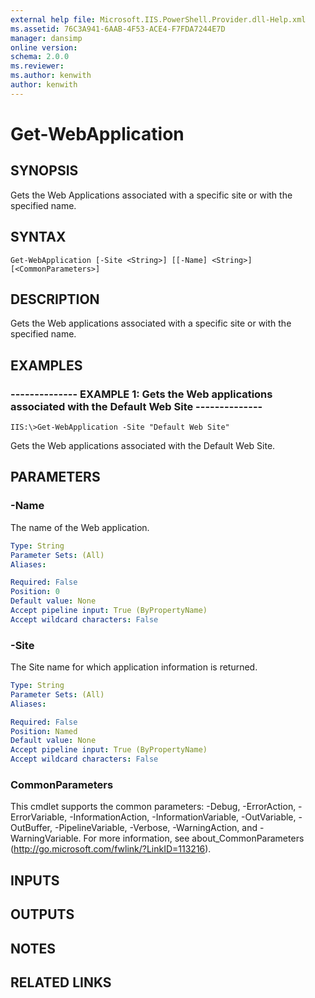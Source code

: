 ```yaml
---
external help file: Microsoft.IIS.PowerShell.Provider.dll-Help.xml
ms.assetid: 76C3A941-6AAB-4F53-ACE4-F7FDA7244E7D
manager: dansimp
online version: 
schema: 2.0.0
ms.reviewer:
ms.author: kenwith
author: kenwith
---
```


# Get-WebApplication

## SYNOPSIS
Gets the Web Applications associated with a specific site or with the specified name.

## SYNTAX

```
Get-WebApplication [-Site <String>] [[-Name] <String>] [<CommonParameters>]
```

## DESCRIPTION
Gets the Web applications associated with a specific site or with the specified name.

## EXAMPLES

### -------------- EXAMPLE 1: Gets the Web applications associated with the Default Web Site --------------
```
IIS:\>Get-WebApplication -Site "Default Web Site"
```

Gets the Web applications associated with the Default Web Site.

## PARAMETERS

### -Name
The name of the Web application.

```yaml
Type: String
Parameter Sets: (All)
Aliases: 

Required: False
Position: 0
Default value: None
Accept pipeline input: True (ByPropertyName)
Accept wildcard characters: False
```

### -Site
The Site name for which application information is returned.

```yaml
Type: String
Parameter Sets: (All)
Aliases: 

Required: False
Position: Named
Default value: None
Accept pipeline input: True (ByPropertyName)
Accept wildcard characters: False
```

### CommonParameters
This cmdlet supports the common parameters: -Debug, -ErrorAction, -ErrorVariable, -InformationAction, -InformationVariable, -OutVariable, -OutBuffer, -PipelineVariable, -Verbose, -WarningAction, and -WarningVariable. For more information, see about_CommonParameters (http://go.microsoft.com/fwlink/?LinkID=113216).

## INPUTS

## OUTPUTS

## NOTES

## RELATED LINKS
